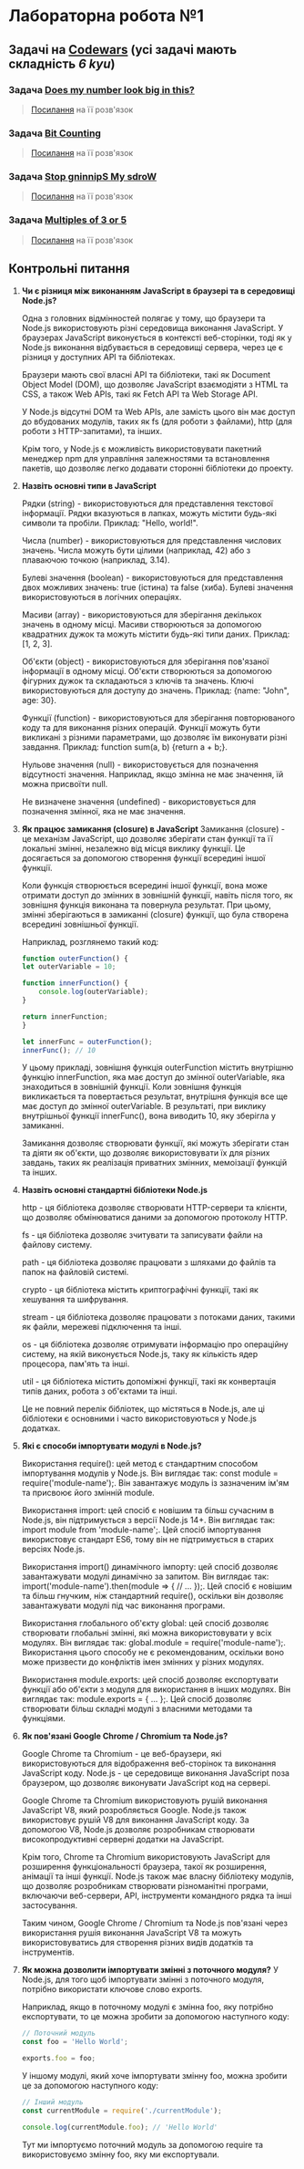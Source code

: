 # Лабораторна робота №1

## Задачі на [Codewars](https://www.codewars.com/) (усі задачі мають складність ***6 kyu***)

### Задача [Does my number look big in this?](https://www.codewars.com/kata/5287e858c6b5a9678200083c)

> [Посилання](https://www.codewars.com/kata/reviews/615a651ab04c890001d78688/groups/63f1190cbc60d20001fc7553) на її розв'язок

### Задача [Bit Counting](https://www.codewars.com/kata/526571aae218b8ee490006f4)

> [Посилання](https://www.codewars.com/kata/reviews/5e01760a4ebc2000018ad74d/groups/639d9f79d379e90001a862cb) на її розв'язок

### Задача [Stop gninnipS My sdroW](https://www.codewars.com/kata/5264d2b162488dc400000001)

> [Посилання](https://www.codewars.com/kata/reviews/59b795d5f904457161000db5/groups/63ed770e5060fe0001cbc68d) на її розв'язок

### Задача [Multiples of 3 or 5](https://www.codewars.com/kata/514b92a657cdc65150000006)

> [Посилання](https://www.codewars.com/kata/reviews/5787e59d19383a43460000d1/groups/63ed6bfb8db4a800010adac2) на її розв'язок

## Контрольні питання

1. **Чи є різниця між виконанням JavaScript в браузері та в середовищі Node.js?**

     Одна з головних відмінностей полягає у тому, що браузери та Node.js використовують різні середовища виконання JavaScript. У браузерах JavaScript виконується в контексті веб-сторінки, тоді як у Node.js виконання відбувається в середовищі сервера, через це є різниця у доступних API та бібліотеках.

     Браузери мають свої власні API та бібліотеки, такі як Document Object Model (DOM), що дозволяє JavaScript взаємодіяти з HTML та CSS, а також Web APIs, такі як Fetch API та Web Storage API.

     У Node.js відсутні DOM та Web APIs, але замість цього він має доступ до вбудованих модулів, таких як fs (для роботи з файлами), http (для роботи з HTTP-запитами), та інших.

     Крім того, у Node.js є можливість використовувати пакетний менеджер npm для управління залежностями та встановлення пакетів, що дозволяє легко додавати сторонні бібліотеки до проекту.

2. **Назвіть основні типи в JavaScript**

      Рядки (string) - використовуються для представлення текстової інформації. Рядки вказуються в лапках, можуть містити будь-які символи та пробіли. Приклад: "Hello, world!".

      Числа (number) - використовуються для представлення числових значень. Числа можуть бути цілими (наприклад, 42) або з плаваючою точкою (наприклад, 3.14).

      Булеві значення (boolean) - використовуються для представлення двох можливих значень: true (істина) та false (хиба). Булеві значення використовуються в логічних операціях.

      Масиви (array) - використовуються для зберігання декількох значень в одному місці. Масиви створюються за допомогою квадратних дужок та можуть містити будь-які типи даних. Приклад: [1, 2, 3].

      Об'єкти (object) - використовуються для зберігання пов'язаної інформації в одному місці. Об'єкти створюються за допомогою фігурних дужок та складаються з ключів та значень. Ключі використовуються для доступу до значень. Приклад: {name: "John", age: 30}.

      Функції (function) - використовуються для зберігання повторюваного коду та для виконання різних операцій. Функції можуть бути викликані з різними параметрами, що дозволяє їм виконувати різні завдання. Приклад: function sum(a, b) {return a + b;}.

      Нульове значення (null) - використовується для позначення відсутності значення. Наприклад, якщо змінна не має значення, їй можна присвоїти null.

      Не визначене значення (undefined) - використовується для позначення змінної, яка не має значення.

3. **Як працює замикання (closure) в JavaScript**
     Замикання (closure) - це механізм JavaScript, що дозволяє зберігати стан функції та її локальні змінні, незалежно від місця виклику функції. Це досягається за допомогою створення функції всередині іншої функції.

     Коли функція створюється всередині іншої функції, вона може отримати доступ до змінних в зовнішній функції, навіть після того, як зовнішня функція виконана та повернула результат. При цьому, змінні зберігаються в замиканні (closure) функції, що була створена всередині зовнішньої функції.

     Наприклад, розглянемо такий код:

    ```javascript
    function outerFunction() {
    let outerVariable = 10;

    function innerFunction() {
        console.log(outerVariable);
    }

    return innerFunction;
    }

    let innerFunc = outerFunction();
    innerFunc(); // 10
    ```

     У цьому прикладі, зовнішня функція outerFunction містить внутрішню функцію innerFunction, яка має доступ до змінної outerVariable, яка знаходиться в зовнішній функції. Коли зовнішня функція викликається та повертається результат, внутрішня функція все ще має доступ до змінної outerVariable. В результаті, при виклику внутрішньої функції innerFunc(), вона виводить 10, яку зберігла у замиканні.

     Замикання дозволяє створювати функції, які можуть зберігати стан та діяти як об'єкти, що дозволяє використовувати їх для різних завдань, таких як реалізація приватних змінних, мемоізації функцій та інших.

4. **Назвіть основні стандартні бібліотеки Node.js**

     http - ця бібліотека дозволяє створювати HTTP-сервери та клієнти, що дозволяє обмінюватися даними за допомогою протоколу HTTP.

     fs - ця бібліотека дозволяє зчитувати та записувати файли на файлову систему.

     path - ця бібліотека дозволяє працювати з шляхами до файлів та папок на файловій системі.

     crypto - ця бібліотека містить криптографічні функції, такі як хешування та шифрування.

     stream - ця бібліотека дозволяє працювати з потоками даних, такими як файли, мережеві підключення та інші.

     os - ця бібліотека дозволяє отримувати інформацію про операційну систему, на якій виконується Node.js, таку як кількість ядер процесора, пам'ять та інші.

     util - ця бібліотека містить допоміжні функції, такі як конвертація типів даних, робота з об'єктами та інші.

     Це не повний перелік бібліотек, що містяться в Node.js, але ці бібліотеки є основними і часто використовуються у Node.js додатках.

5. **Які є способи імпортувати модулі в Node.js?**

      Використання require(): цей метод є стандартним способом імпортування модулів у Node.js. Він виглядає так: const module = require('module-name');. Він завантажує модуль із зазначеним ім'ям та присвоює його змінній module.

      Використання import: цей спосіб є новішим та більш сучасним в Node.js, він підтримується з версії Node.js 14+. Він виглядає так: import module from 'module-name';. Цей спосіб імпортування використовує стандарт ES6, тому він не підтримується в старих версіях Node.js.

      Використання import() динамічного імпорту: цей спосіб дозволяє завантажувати модулі динамічно за запитом. Він виглядає так: import('module-name').then(module => { // ... });. Цей спосіб є новішим та більш гнучким, ніж стандартний require(), оскільки він дозволяє завантажувати модулі під час виконання програми.

      Використання глобального об'єкту global: цей спосіб дозволяє створювати глобальні змінні, які можна використовувати у всіх модулях. Він виглядає так: global.module = require('module-name');. Використання цього способу не є рекомендованим, оскільки воно може призвести до конфліктів імен змінних у різних модулях.

      Використання module.exports: цей спосіб дозволяє експортувати функції або об'єкти з модуля для використання в інших модулях. Він виглядає так: module.exports = { ... };. Цей спосіб дозволяє створювати більш складні модулі з власними методами та функціями.

6. **Як пов'язані Google Chrome / Chromium та Node.js?**

     Google Chrome та Chromium - це веб-браузери, які використовуються для відображення веб-сторінок та виконання JavaScript коду. Node.js - це середовище виконання JavaScript поза браузером, що дозволяє виконувати JavaScript код на сервері.

     Google Chrome та Chromium використовують рушій виконання JavaScript V8, який розробляється Google. Node.js також використовує рушій V8 для виконання JavaScript коду. За допомогою V8, Node.js дозволяє розробникам створювати високопродуктивні серверні додатки на JavaScript.

     Крім того, Chrome та Chromium використовують JavaScript для розширення функціональності браузера, такої як розширення, анімації та інші функції. Node.js також має власну бібліотеку модулів, що дозволяє розробникам створювати різноманітні програми, включаючи веб-сервери, API, інструменти командного рядка та інші застосування.

     Таким чином, Google Chrome / Chromium та Node.js пов'язані через використання рушія виконання JavaScript V8 та можуть використовуватись для створення різних видів додатків та інструментів.

7. **Як можна дозволити імпортувати змінні з поточного модуля?**
     У Node.js, для того щоб імпортувати змінні з поточного модуля, потрібно використати ключове слово exports.

     Наприклад, якщо в поточному модулі є змінна foo, яку потрібно експортувати, то це можна зробити за допомогою наступного коду:

     ```javascript
     // Поточний модуль
     const foo = 'Hello World';

     exports.foo = foo;
     ```

     У іншому модулі, який хоче імпортувати змінну foo, можна зробити це за допомогою наступного коду:

     ```javascript
     // Інший модуль
     const currentModule = require('./currentModule');

     console.log(currentModule.foo); // 'Hello World'
     ```

     Тут ми імпортуємо поточний модуль за допомогою require та використовуємо змінну foo, яку ми експортували.
